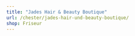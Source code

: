 ```yaml
---
title: "Jades Hair & Beauty Boutique"
url: /chester/jades-hair-und-beauty-boutique/
shop: Friseur
---
```

